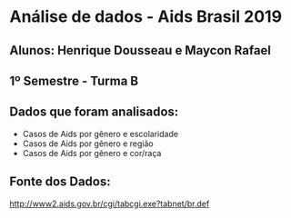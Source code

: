 # Análise de dados - Aids Brasil 2019
## Alunos: Henrique Dousseau e Maycon Rafael
## 1º Semestre - Turma B

## Dados que foram analisados:
- Casos de Aids por gênero e escolaridade
- Casos de Aids por gênero e região
- Casos de Aids por gênero e cor/raça

## Fonte dos Dados:
http://www2.aids.gov.br/cgi/tabcgi.exe?tabnet/br.def

